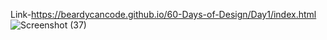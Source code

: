 Link-https://beardycancode.github.io/60-Days-of-Design/Day1/index.html
![Screenshot (37)](https://github.com/Beardycancode/60-Days-of-Design/assets/96344411/0ccda38c-59b8-4721-ab36-2a7b55d79cec)
